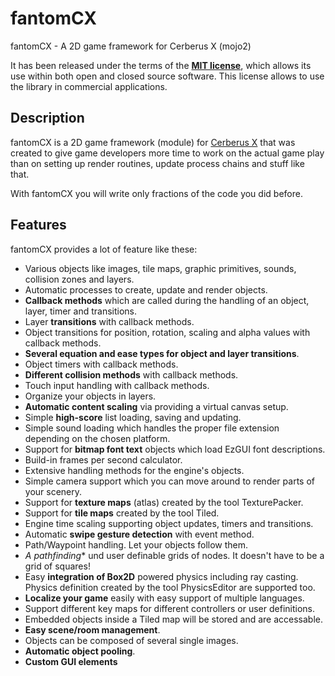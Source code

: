 # fantomCX
fantomCX - A 2D game framework for Cerberus X (mojo2)

It has been released under the terms of the [**MIT license**](https://en.wikipedia.org/wiki/MIT_License), which allows its use within both open and closed source software. This license allows to use the library in commercial applications.

## Description
fantomCX is a 2D game framework (module) for [Cerberus X](http://www.cerberus-x.com) that was created to give game developers more time to work on the actual game play than on setting up render routines, update process chains and stuff like that. 

With fantomCX you will write only fractions of the code you did before. 

## Features

fantomCX provides a lot of feature like these:

  * Various objects like images, tile maps, graphic primitives, sounds, collision zones and layers.
  * Automatic processes to create, update and render objects.
  * **Callback methods** which are called during the handling of an object, layer, timer and transitions.
  * Layer **transitions** with callback methods.
  * Object transitions for position, rotation, scaling and alpha values with callback methods.
  * **Several equation and ease types for object and layer transitions**.
  * Object timers with callback methods.
  * **Different collision methods** with callback methods.
  * Touch input handling with callback methods.
  * Organize your objects in layers.
  * **Automatic content scaling** via providing a virtual canvas setup.
  * Simple **high-score** list loading, saving and updating.
  * Simple sound loading which handles the proper file extension depending on the chosen platform. 
  * Support for **bitmap font text** objects which load EzGUI font descriptions.
  * Build-in frames per second calculator.
  * Extensive handling methods for the engine's objects.
  * Simple camera support which you can move around to render parts of your scenery.
  * Support for **texture maps** (atlas) created by the tool TexturePacker.
  * Support for **tile maps** created by the tool Tiled.
  * Engine time scaling supporting object updates, timers and transitions.
  * Automatic **swipe gesture detection** with event method.
  * Path/Waypoint handling. Let your objects follow them.
  * **A* pathfinding** und user definable grids of nodes. It doesn't have to be a grid of squares!
  * Easy **integration of Box2D** powered physics including ray casting. Physics definition created by the tool PhysicsEditor are supported too.
  * **Localize your game** easily with easy support of multiple languages.
  * Support different key maps for different controllers or user definitions.
  * Embedded objects inside a Tiled map will be stored and are accessable.
  * **Easy scene/room management**.
  * Objects can be composed of several single images.
  * **Automatic object pooling**.
  * **Custom GUI elements**
